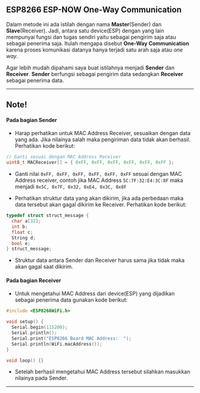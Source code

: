 ## ESP8266 ESP-NOW One-Way Communication

Dalam metode ini ada istilah dengan nama **Master**(Sender) dan **Slave**(Receiver). Jadi, antara satu device(ESP) dengan yang lain mempunyai fungsi dan tugas sendiri yaitu sebagai pengirim saja atau sebagai penerima saja. Itulah mengapa disebut **One-Way Communication** karena proses komunikasi datanya hanya terjadi satu arah saja atau _one way_.

Agar lebih mudah dipahami saya buat istilahnya menjadi **Sender** dan **Receiver**. **Sender** berfungsi sebagai pengirim data sedangkan **Receiver** sebagai penerima data.

---

## Note!

#### Pada bagian Sender

- Harap perhatikan untuk MAC Address Receiver, sesuaikan dengan data yang ada. Jika nilainya salah maka pengiriman data tidak akan berhasil. Perhatikan kode berikut:

```cpp
// Ganti sesuai dengan MAC Address Receiver
uint8_t MACReceiver[] = { 0xFF, 0xFF, 0xFF, 0xFF, 0xFF, 0xFF };
```

- Ganti nilai `0xFF, 0xFF, 0xFF, 0xFF, 0xFF, 0xFF` sesuai dengan MAC Address receiver, contoh jika MAC Address `5C:7F:32:E4:3C:8F` maka menjadi `0x5C, 0x7F, 0x32, 0xE4, 0x3C, 0x8F`

- Perhatikan struktur data yang akan dikirim, jika ada perbedaan maka data tersebut akan gagal dikirim ke Receiver. Perhatikan kode berikut:

```cpp
typedef struct struct_message {
  char a[32];
  int b;
  float c;
  String d;
  bool e;
} struct_message;
```

- Struktur data antara Sender dan Receiver harus sama jika tidak maka akan gagal saat dikirim.

#### Pada bagian Receiver

- Untuk mengetahui MAC Address dari device(ESP) yang dijadikan sebagai penerima data gunakan kode berikut:

```cpp
#include <ESP8266WiFi.h>

void setup() {
  Serial.begin(115200);
  Serial.println();
  Serial.print("ESP8266 Board MAC Address:  ");
  Serial.println(WiFi.macAddress());
}

void loop() {}
```

- Setelah berhasil mengetahui MAC Address tersebut silahkan masukkan nilainya pada Sender.

---
